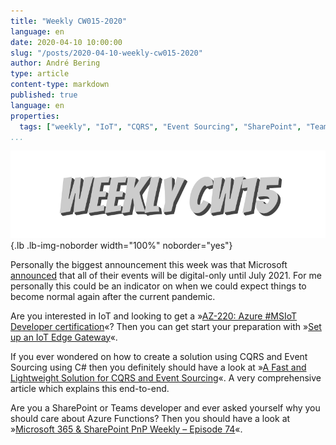 ```yaml
---
title: "Weekly CW015-2020"
language: en
date: 2020-04-10 10:00:00
slug: "/posts/2020-04-10-weekly-cw015-2020"
author: André Bering
type: article
content-type: markdown
published: true
language: en
properties:
  tags: ["weekly", "IoT", "CQRS", "Event Sourcing", "SharePoint", "Teams", "Azure Function"]
...
```


![Weekly CW15](weekly-cw15.svg){.lb .lb-img-noborder width="100%" noborder="yes"}

Personally the biggest announcement this week was that Microsoft [announced](https://www.theverge.com/2020/4/7/21211721/microsoft-events-build-2021-digital-only-coronavirus-plans) that all of their events will be digital-only until July 2021. For me personally this could be an indicator on when we could expect things to become normal again after the current pandemic.

Are you interested in IoT and looking to get a »[AZ-220: Azure #MSIoT Developer certification](https://docs.microsoft.com/en-us/learn/certifications/exams/az-220)«? Then you can get start your preparation with 
»[Set up an IoT Edge Gateway](https://docs.microsoft.com/en-us/learn/modules/set-up-iot-edge-gateway/)«.

If you ever wondered on how to create a solution using CQRS and Event Sourcing using C# then you definitely should have a look at »[A Fast and Lightweight Solution for CQRS and Event Sourcing](https://www.codeproject.com/Articles/5264244/A-Fast-and-Lightweight-Solution-for-CQRS-and-Event)«. A very comprehensive article which explains this end-to-end.

Are you a SharePoint or Teams developer and ever asked yourself why you should care about Azure Functions? Then you should have a look at »[Microsoft 365 & SharePoint PnP Weekly – Episode 74](https://developer.microsoft.com/en-us/microsoft-365/blogs/microsoft-365-sharepoint-pnp-weekly-episode-74/)«.
